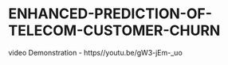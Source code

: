 # ENHANCED-PREDICTION-OF-TELECOM-CUSTOMER-CHURN


video Demonstration - https//youtu.be/gW3-jEm-_uo
